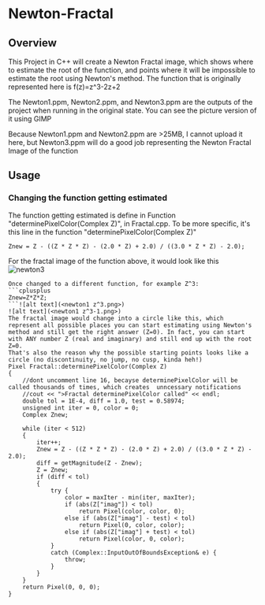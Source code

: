 # Newton-Fractal

## Overview
This Project in C++ will create a Newton Fractal image, which shows where to estimate the root of the function, and points where it will be impossible to estimate the root using Newton's method. The function that is originally represented here is f(z)=z^3-2z+2

The Newton1.ppm, Newton2.ppm, and Newton3.ppm are the outputs of the project when running in the original state. You can see the picture version of it using GIMP

Because Newton1.ppm and Newton2.ppm are >25MB, I cannot upload it here, but Newton3.ppm will do a good job representing the Newton Fractal Image of the function

## Usage
### Changing the function getting estimated
The function getting estimated is define in Function "determinePixelColor(Complex Z)", in Fractal.cpp.
To be more specific, it's this line in the function "determinePixelColor(Complex Z)"
```cplusplus
Znew = Z - ((Z * Z * Z) - (2.0 * Z) + 2.0) / ((3.0 * Z * Z) - 2.0);
```
For the fractal image of the function above, it would look like this
![newton3](https://github.com/giaphutran/Newton-Fractal/assets/113154498/16bf7ebf-6dab-4cd1-911d-3227c17c0354)

``` cplusplus
Once changed to a different function, for example Z^3:
```cplusplus
Znew=Z*Z*Z;
```![alt text](<newton1 z^3.png>)
![alt text](<newton1 z^3-1.png>)
The fractal image would change into a circle like this, which represent all possible places you can start estimating using Newton's method and still get the right answer (Z=0). In fact, you can start with ANY number Z (real and imaginary) and still end up with the root Z=0.
That's also the reason why the possible starting points looks like a circle (no discontinuity, no jump, no cusp, kinda heh!)
Pixel Fractal::determinePixelColor(Complex Z)
{
	//dont uncomment line 16, becayse determinePixelColor will be called thousands of times, which creates  unncessary notifications
	//cout << ">Fractal determinePixelColor called" << endl;
	double tol = 1E-4, diff = 1.0, test = 0.58974;
	unsigned int iter = 0, color = 0;
	Complex Znew;
	
	while (iter < 512)
	{
		iter++;
		Znew = Z - ((Z * Z * Z) - (2.0 * Z) + 2.0) / ((3.0 * Z * Z) - 2.0);
		diff = getMagnitude(Z - Znew);
		Z = Znew;
		if (diff < tol)
		{
			try {
				color = maxIter - min(iter, maxIter);
				if (abs(Z["imag"]) < tol)
					return Pixel(color, color, 0);
				else if (abs(Z["imag"] - test) < tol)
					return Pixel(0, color, color);
				else if (abs(Z["imag"] + test) < tol)
					return Pixel(color, 0, color);
			}
			catch (Complex::InputOutOfBoundsException& e) {
				throw;
			}
		}
	}
	return Pixel(0, 0, 0);
}


```
